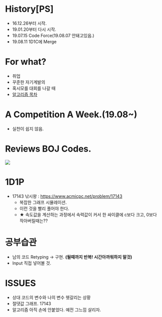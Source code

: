 # History[PS]
- 16.12.26부터 시작.
- 19.01.20부터 다시 시작.
- 19.07.15 Code Force(19.08.07 안돼고있음.)
- 19.08.11 1D1C에 Merge

# For what?
- 취업
- 꾸준한 자기계발의 
- 혹시모를 대회를 나갈 때
- [알고리즘 목차](https://jongwuner.github.io/2019/08/12/%EC%95%8C%EA%B3%A0%EB%A6%AC%EC%A6%98-%EB%AA%A9%EC%B0%A8/)

# A Competition A Week.(19.08~)

- 실천이 쉽지 않음.

# Reviews BOJ Codes.
![](https://user-images.githubusercontent.com/16419202/62713171-3fed6180-ba37-11e9-8d20-b108f99c2b9a.PNG)

# 1D1P
- 17143 낚시왕 : https://www.acmicpc.net/problem/17143
  - 복잡한 그래프 시뮬레이션.
  - 이런 것을 빨리 풀어야 한다.
  - ★ 속도값을 계산하는 과정에서 속력값이 커서 한 싸이클에 c보다 크고, 0보다 작아버릴때는?? 

# 공부습관
- 남의 코드 Retyping -> 구현. **(될때까지 반복! 시간아까워하지 말것)**
- Input 직접 넣어볼 것.


# ISSUES
- 상대 코드의 변수와 나의 변수 헷갈리는 상황
- 절댓값 그래프. 17143
- 알고리즘 아직 손에 안붙었다. 예전 그느낌 살리자.
